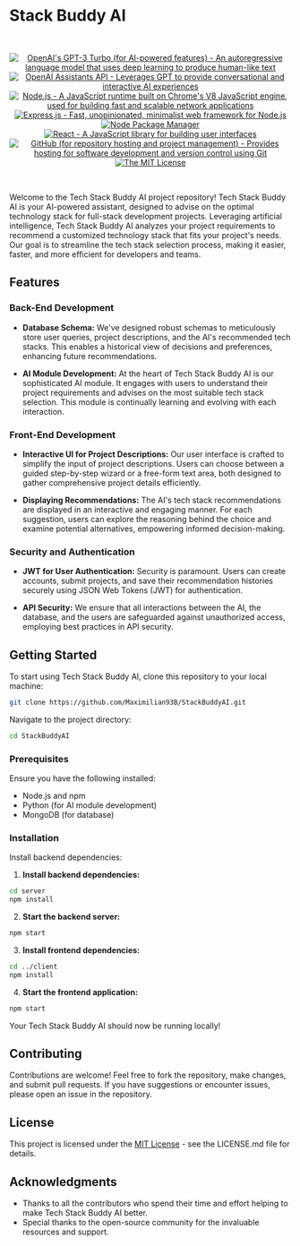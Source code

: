 # Stack Buddy AI

<br/>
<p align="center">
  <a href="https://www.openai.com/" >
        <img alt="OpenAI's GPT-3 Turbo (for AI-powered features) - An autoregressive language model that uses deep learning to produce human-like text" src="https://img.shields.io/static/v1.svg?label=OpenAI&message=GPT-4&color=brightgreen" /></a>
    <a href="https://platform.openai.com/docs/assistants/overview" >
        <img alt="OpenAI Assistants API - Leverages GPT to provide conversational and interactive AI experiences" src="https://img.shields.io/static/v1.svg?label=OpenAI&message=Assistants API&color=brightgreen" /></a>
    <a href="https://nodejs.org/" >
        <img alt="Node.js - A JavaScript runtime built on Chrome's V8 JavaScript engine, used for building fast and scalable network applications" src="https://img.shields.io/static/v1.svg?label=Node.js&message=JavaScript runtime&color=lightyellow" /></a>
  <a href="https://expressjs.com/" >
        <img alt="Express.js - Fast, unopinionated, minimalist web framework for Node.js" src="https://img.shields.io/static/v1.svg?label=Express.js&message=Web framework&color=green" /></a>
    <a href="https://www.npmjs.com/" >
        <img alt="Node Package Manager" src="https://img.shields.io/static/v1.svg?label=npm&message=packages&color=lightblue" /></a>
    <a href="https://reactjs.org/" >
        <img alt="React - A JavaScript library for building user interfaces" src="https://img.shields.io/static/v1.svg?label=React&message=UI library&color=blue" /></a>
    <a href="https://github.com/">
        <img alt="GitHub (for repository hosting and project management) - Provides hosting for software development and version control using Git" src="https://img.shields.io/static/v1.svg?label=GitHub&message=hosting&color=lightgrey" /></a>
    <a href="https://opensource.org/license/mit/">
        <img alt="The MIT License" src="https://img.shields.io/static/v1.svg?label=License&message=MIT&color=lightgreen" /></a>
</p>
<br/>

Welcome to the Tech Stack Buddy AI project repository! Tech Stack Buddy AI is your AI-powered assistant, designed to advise on the optimal technology stack for full-stack development projects. Leveraging artificial intelligence, Tech Stack Buddy AI analyzes your project requirements to recommend a customized technology stack that fits your project's needs. Our goal is to streamline the tech stack selection process, making it easier, faster, and more efficient for developers and teams.

## Features

### Back-End Development

- **Database Schema:** We've designed robust schemas to meticulously store user queries, project descriptions, and the AI's recommended tech stacks. This enables a historical view of decisions and preferences, enhancing future recommendations.

- **AI Module Development:** At the heart of Tech Stack Buddy AI is our sophisticated AI module. It engages with users to understand their project requirements and advises on the most suitable tech stack selection. This module is continually learning and evolving with each interaction.

### Front-End Development

- **Interactive UI for Project Descriptions:** Our user interface is crafted to simplify the input of project descriptions. Users can choose between a guided step-by-step wizard or a free-form text area, both designed to gather comprehensive project details efficiently.

- **Displaying Recommendations:** The AI's tech stack recommendations are displayed in an interactive and engaging manner. For each suggestion, users can explore the reasoning behind the choice and examine potential alternatives, empowering informed decision-making.

### Security and Authentication

- **JWT for User Authentication:** Security is paramount. Users can create accounts, submit projects, and save their recommendation histories securely using JSON Web Tokens (JWT) for authentication.

- **API Security:** We ensure that all interactions between the AI, the database, and the users are safeguarded against unauthorized access, employing best practices in API security.

## Getting Started

To start using Tech Stack Buddy AI, clone this repository to your local machine:

```bash
git clone https://github.com/Maximilian93B/StackBuddyAI.git
```

Navigate to the project directory:

```bash
cd StackBuddyAI
```

### Prerequisites

Ensure you have the following installed:

- Node.js and npm
- Python (for AI module development)
- MongoDB (for database)

### Installation

Install backend dependencies:

1. **Install backend dependencies:**

```bash
cd server
npm install
```

2. **Start the backend server:**

```bash
npm start
```

3. **Install frontend dependencies:**

```bash
cd ../client
npm install
```

4. **Start the frontend application:**

```bash
npm start
```

Your Tech Stack Buddy AI should now be running locally!

## Contributing

Contributions are welcome! Feel free to fork the repository, make changes, and submit pull requests. If you have suggestions or encounter issues, please open an issue in the repository.

## License

This project is licensed under the [MIT License][mit-license] - see the LICENSE.md file for details.

## Acknowledgments

- Thanks to all the contributors who spend their time and effort helping to make Tech Stack Buddy AI better.
- Special thanks to the open-source community for the invaluable resources and support.

[mit-license]: <https://github.com/Maximilian93B/StackBuddyAI/blob/main/LICENSE>
